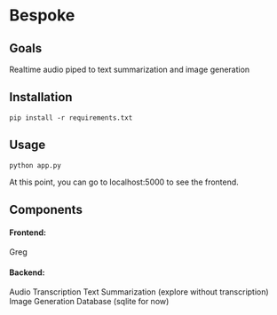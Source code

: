 # Bespoke

## Goals
Realtime audio piped to text summarization and image generation

## Installation
`pip install -r requirements.txt`

## Usage
`python app.py`

At this point, you can go to localhost:5000 to see the frontend.

## Components
#### Frontend:
Greg

#### Backend:
Audio Transcription
Text Summarization (explore without transcription)
Image Generation
Database (sqlite for now)